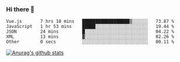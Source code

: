 ### Hi there 👋



<!--
**webB1an/webB1an** is a ✨ _special_ ✨ repository because its `README.md` (this file) appears on your GitHub profile.

Here are some ideas to get you started:

- 🔭 I’m currently working on ...
- 🌱 I’m currently learning ...
- 👯 I’m looking to collaborate on ...
- 🤔 I’m looking for help with ...
- 💬 Ask me about ...
- 📫 How to reach me: ...
- 😄 Pronouns: ...
- ⚡ Fun fact: ...
-->

<!--START_SECTION:waka-->

```text
Vue.js       7 hrs 10 mins   ██████████████████▒░░░░░░   73.87 %
JavaScript   1 hr 53 mins    █████░░░░░░░░░░░░░░░░░░░░   19.44 %
JSON         24 mins         █░░░░░░░░░░░░░░░░░░░░░░░░   04.22 %
XML          13 mins         ▓░░░░░░░░░░░░░░░░░░░░░░░░   02.26 %
Other        0 secs          ░░░░░░░░░░░░░░░░░░░░░░░░░   00.11 %
```

<!--END_SECTION:waka-->


[![Anurag's github stats](https://github-readme-stats.vercel.app/api?username=webB1an&show_icons=true&theme=radical)](https://github.com/anuraghazra/github-readme-stats)

